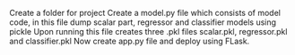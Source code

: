 Create a folder for project
Create a model.py file which consists of model code, in this file dump scalar part, regressor and classifier models using pickle
Upon running this file creates three .pkl files scalar.pkl, regressor.pkl and classifier.pkl
Now create app.py file and deploy using FLask.
